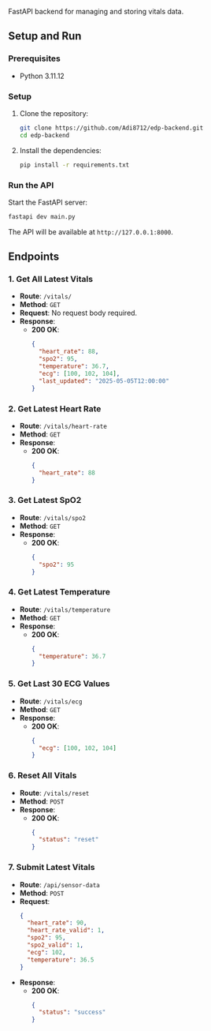 FastAPI backend for managing and storing vitals data.

## Setup and Run

### Prerequisites

* Python 3.11.12

### Setup

1. Clone the repository:

   ```bash
   git clone https://github.com/Adi8712/edp-backend.git
   cd edp-backend
   ```

2. Install the dependencies:

   ```bash
   pip install -r requirements.txt
   ```

### Run the API

Start the FastAPI server:

```bash
fastapi dev main.py
```

The API will be available at `http://127.0.0.1:8000`.


## Endpoints

### 1. **Get All Latest Vitals**
- **Route**: `/vitals/`
- **Method**: `GET`
- **Request**: No request body required.
- **Response**:
  - **200 OK**: 
    ```json
    {
      "heart_rate": 88,
      "spo2": 95,
      "temperature": 36.7,
      "ecg": [100, 102, 104],
      "last_updated": "2025-05-05T12:00:00"
    }
    ```

### 2. **Get Latest Heart Rate**
- **Route**: `/vitals/heart-rate`
- **Method**: `GET`
- **Response**:
  - **200 OK**: 
    ```json
    {
      "heart_rate": 88
    }
    ```

### 3. **Get Latest SpO2**
- **Route**: `/vitals/spo2`
- **Method**: `GET`
- **Response**:
  - **200 OK**: 
    ```json
    {
      "spo2": 95
    }
    ```

### 4. **Get Latest Temperature**
- **Route**: `/vitals/temperature`
- **Method**: `GET`
- **Response**:
  - **200 OK**: 
    ```json
    {
      "temperature": 36.7
    }
    ```

### 5. **Get Last 30 ECG Values**
- **Route**: `/vitals/ecg`
- **Method**: `GET`
- **Response**:
  - **200 OK**: 
    ```json
    {
      "ecg": [100, 102, 104]
    }
    ```

### 6. **Reset All Vitals**
- **Route**: `/vitals/reset`
- **Method**: `POST`
- **Response**:
  - **200 OK**: 
    ```json
    {
      "status": "reset"
    }
    ```

### 7. **Submit Latest Vitals**
- **Route**: `/api/sensor-data`
- **Method**: `POST`
- **Request**: 
  ```json
  {
    "heart_rate": 90,
    "heart_rate_valid": 1,
    "spo2": 95,
    "spo2_valid": 1,
    "ecg": 102,
    "temperature": 36.5
  }
- **Response**:
    - **200 OK**: 
      ```json
      {
        "status": "success"
      }
      ```
